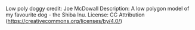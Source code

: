 Low poly doggy
credit: Joe McDowall
Description: A low polygon model of my favourite dog - the Shiba Inu.
License: CC Attribution (https://creativecommons.org/licenses/by/4.0/)